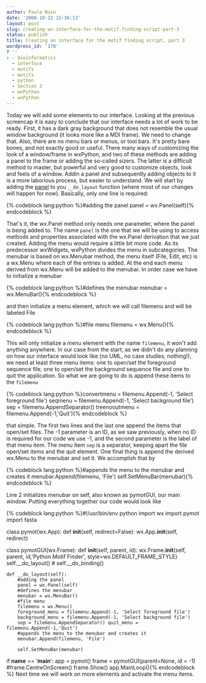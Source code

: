 ```yaml
---
author: Paulo Nuin
date: '2008-10-22 15:30:13'
layout: post
slug: creating-an-interface-for-the-motif-finding-script-part-3
status: publish
title: Creating an interface for the motif finding script, part 3
wordpress_id: '178'
? ''
: - bioinformatics
  - interface
  - motifs
  - motifs
  - python
  - Section 2
  - wxPython
  - wxPython
---
```


Today we will add some elements to our interface. Looking at the
previous screencap it is easy to conclude that our interface needs a lot
of work to be ready. First, it has a dark gray background that does not
resemble the usual window background (it looks more like a MDI frame).
We need to change that. Also, there are no menu bars or menus, or tool
bars. It's pretty bare bones, and not exactly good or useful. There many
ways of customizing the look of a window/frame in wxPython, and two of
these methods are adding a panel to the frame or adding the so-called
sizers. The latter is a difficult method to master, but powerful and
very good to customize objects, look and feels of a window. Addin a
panel and subsequently adding objects to it is a more laborious process,
but easier to understand. We will start by adding the
[panel](http://www.wxpython.org/docs/api/wx.Panel-class.html) to you
`__do_layout` function (where most of our changes will happen for now).
Basically, only one line is required: 

{% codeblock lang:python %}\#adding the panel panel = wx.Panel(self){% endcodeblock %} 


That's it, the wx.Panel method only needs one parameter, where the panel
is being added to. The name `panel` is the one that we will be using to
access methods and properties associated with the wx.Panel derivation
that we just created. Adding the menu would require a little bit more
code. As its predecessor wxWidgets, wxPython divides the menu in
subcategories. The menubar is based on wx.Menubar method, the menu
itself (File, Edit, etc) is a wx.Menu where each of the entries is
added. At the end each menu derived from wx.Menu will be added to the
menubar. In order case we have to initialize a menubar 


{% codeblock lang:python %}\#defines the menubar 
menubar = wx.MenuBar(){% endcodeblock %}

and then initialize a menu element, which we
will call filemenu and will be labeled File

{% codeblock lang:python %}#file menu 
filemenu = wx.Menu(){% endcodeblock %}  


This
will only initialize a menu element with the name `filemenu`, it won't
add anything anywhere. In our case from the start, as we didn't do any
planning on how our interface would look like (no UML, no case studies,
nothing!), we need at least three menu items: one to open/set the
foreground sequence file, one to open/set the background sequence file
and one to quit the application. So what we are going to do is append
these items to the `filemenu` 

{% codeblock lang:python %}convertmenu = filemenu.Append(-1, 'Select foreground file') 
seqmenu = filemenu.Append(-1, 'Select background file') 
sep = filemenu.AppendSeparator() 
treenooutmenu = filemenu.Append(-1,'Quit'){% endcodeblock %} 

that simple. The first two lines and the last one
append the items that open/set files. The -1 parameter is an ID, as we
saw previously, when no ID is required for our code we use -1, and the
second parameter is the label of that menu item. The menu item `sep` is
a separator, keeping apart the file open/set items and the quit element.
One final thing is append the derived wx.Menu to the menubar and set it.
We accomplish that by 

{% codeblock lang:python %}\#appends the menu to the menubar and creates it
menubar.Append(filemenu, 'File')
self.SetMenuBar(menubar){% endcodeblock %} 

Line 2 initializes menubar on self, also known as pymotGUI, our main window. Putting everything
together our code would look like 

{% codeblock lang:python %}#!/usr/bin/env python 
import wx 
import pymot 
import fasta 

class pymot(wx.App): 
	def __init__(self, redirect=False):
		wx.App.__init__(self, redirect) 
		
class pymotGUI(wx.Frame): 
	def __init__(self, parent, id): 
		wx.Frame.__init__(self, parent, id,'Python Motif Finder', style=wx.DEFAULT_FRAME_STYLE)
		self.__do_layout() 
		# self.__do_binding() 

	def __do_layout(self): 
		#adding the panel 
		panel = wx.Panel(self)
		#defines the menubar 
		menubar = wx.MenuBar() 
		#file menu 
		filemenu = wx.Menu() 
		foreground_menu = filemenu.Append(-1, 'Select foreground file') 
		background_menu = filemenu.Append(-1, 'Select background file')
		sep = filemenu.AppendSeparator() quit_menu = filemenu.Append(-1,'Quit') 
		#appends the menu to the menubar and creates it
		menubar.Append(filemenu, 'File') 
		
		self.SetMenuBar(menubar) 
		
if __name__ == '__main__': app = pymot() frame =
pymotGUI(parent=None, id = -1) 
#frame.CentreOnScreen() frame.Show()
app.MainLoop(){% endcodeblock %}
Next time we will work on more elements and activate the menu items.
